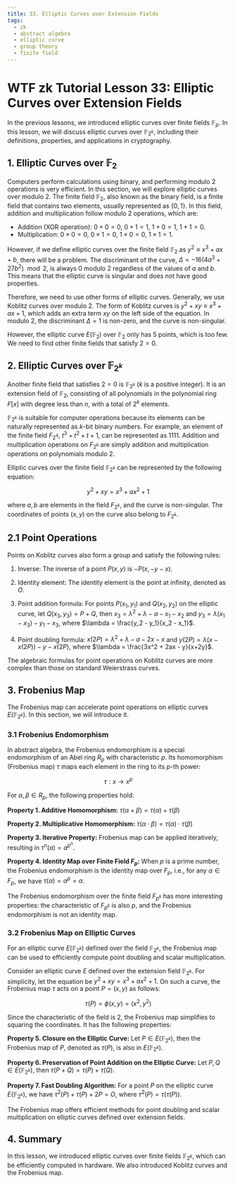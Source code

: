 ```yaml
---
title: 33. Elliptic Curves over Extension Fields
tags:
  - zk
  - abstract algebra
  - elliptic curve
  - group theory
  - finite field
---
```


# WTF zk Tutorial Lesson 33: Elliptic Curves over Extension Fields

In the previous lessons, we introduced elliptic curves over finite fields $\mathbb{F}_p$. In this lesson, we will discuss elliptic curves over $\mathbb{F}_{2^k}$, including their definitions, properties, and applications in cryptography.

## 1. Elliptic Curves over $\mathbb{F}_2$

Computers perform calculations using binary, and performing modulo 2 operations is very efficient. In this section, we will explore elliptic curves over modulo 2. The finite field $\mathbb{F}_2$, also known as the binary field, is a finite field that contains two elements, usually represented as $\{0, 1\}$. In this field, addition and multiplication follow modulo 2 operations, which are:

- Addition (XOR operation): $0 + 0 = 0$, $0 + 1 = 1$, $1 + 0 = 1$, $1 + 1 = 0$.
- Multiplication: $0 \times 0 = 0$, $0 \times 1 = 0$, $1 \times 0 = 0$, $1 \times 1 = 1$.

However, if we define elliptic curves over the finite field $\mathbb{F}_2$ as $y^2 \equiv x^3 + ax + b$, there will be a problem. The discriminant of the curve, $\Delta = -16(4a^3 + 27b^2) \mod 2$, is always 0 modulo 2 regardless of the values of $a$ and $b$. This means that the elliptic curve is singular and does not have good properties.

Therefore, we need to use other forms of elliptic curves. Generally, we use Koblitz curves over modulo 2. The form of Koblitz curves is $y^2 + xy \equiv x^3 + ax + 1$, which adds an extra term $xy$ on the left side of the equation. In modulo 2, the discriminant $\Delta = 1$ is non-zero, and the curve is non-singular.

However, the elliptic curve $E(\mathbb{F}_2)$ over $\mathbb{F}_2$ only has 5 points, which is too few. We need to find other finite fields that satisfy $2 = 0$.

## 2. Elliptic Curves over $\mathbb{F}_{2^k}$

Another finite field that satisfies $2 = 0$ is $\mathbb{F}_{2^k}$ ($k$ is a positive integer). It is an extension field of $\mathbb{F}_2$, consisting of all polynomials in the polynomial ring $F[x]$ with degree less than $n$, with a total of $2^k$ elements.

$\mathbb{F}_{2^k}$ is suitable for computer operations because its elements can be naturally represented as $k$-bit binary numbers. For example, an element of the finite field $F_{2^4}$, $t^3 + t^2 + t + 1$, can be represented as $1111$. Addition and multiplication operations on $F_{2^k}$ are simply addition and multiplication operations on polynomials modulo 2.

Elliptic curves over the finite field $\mathbb{F}_{2^k}$ can be represented by the following equation:

$$
y^2 + xy = x^3 + ax^2 + 1
$$

where $a, b$ are elements in the field $F_{2^k}$, and the curve is non-singular. The coordinates of points $(x, y)$ on the curve also belong to $F_{2^k}$.

## 2.1 Point Operations

Points on Koblitz curves also form a group and satisfy the following rules:

1. Inverse: The inverse of a point $P(x, y)$ is $-P(x, -y-x)$.

2. Identity element: The identity element is the point at infinity, denoted as $O$.

3. Point addition formula: For points $P(x_1, y_1)$ and $Q(x_2, y_2)$ on the elliptic curve, let $Q(x_3, y_3) = P + Q$, then $x_3 = \lambda^2 + \lambda -a -x_1 - x_2$ and $y_3 =  \lambda(x_1-x_3) - y_1 - x_3$, where $\lambda = \frac{y_2 - y_1}{x_2 - x_1}$.

4. Point doubling formula: $x(2P) = \lambda^2 + \lambda -a - 2x - x$ and $y(2P)= \lambda(x-x(2P)) - y - x(2P)$, where $\lambda = \frac{3x^2 + 2ax - y}{x+2y}$.

The algebraic formulas for point operations on Koblitz curves are more complex than those on standard Weierstrass curves. 

## 3. Frobenius Map

The Frobenius map can accelerate point operations on elliptic curves $E(\mathbb{F}_{2^k})$. In this section, we will introduce it.

### 3.1 Frobenius Endomorphism

In abstract algebra, the Frobenius endomorphism is a special endomorphism of an Abel ring $R_p$ with characteristic $p$. Its homomorphism (Frobenius map) $\tau$ maps each element in the ring to its $p$-th power:

$$
\tau: x \to x^p
$$

For $\alpha , \beta \in R_p$, the following properties hold:

**Property 1. Additive Homomorphism:** $\tau(\alpha + \beta) = \tau(\alpha) + \tau(\beta)$

**Property 2. Multiplicative Homomorphism:** $\tau(\alpha \cdot \beta) = \tau(\alpha) \cdot \tau(\beta)$

**Property 3. Iterative Property:** Frobenius map can be applied iteratively, resulting in $\tau^n(a) = a^{p^n}$.

**Property 4. Identity Map over Finite Field $F_p$:** When $p$ is a prime number, the Frobenius endomorphism is the identity map over $F_p$, i.e., for any $\alpha \in F_p$, we have $\tau(\alpha) = \alpha^p = \alpha$.

The Frobenius endomorphism over the finite field $F_{p^k}$ has more interesting properties: the characteristic of $F_{p^k}$ is also $p$, and the Frobenius endomorphism is not an identity map.

### 3.2 Frobenius Map on Elliptic Curves

For an elliptic curve $E(\mathbb{F}_{2^k})$ defined over the field $\mathbb{F}_{2^k}$, the Frobenius map can be used to efficiently compute point doubling and scalar multiplication.

Consider an elliptic curve $E$ defined over the extension field $\mathbb{F}_{2^k}$. For simplicity, let the equation be $y^2 + xy = x^3 + ax^2 + 1$. On such a curve, the Frobenius map $\tau$ acts on a point $P = (x, y)$ as follows:

$$
\tau(P) = \phi(x, y) = (x^2, y^2)
$$

Since the characteristic of the field is 2, the Frobenius map simplifies to squaring the coordinates. It has the following properties:

**Property 5. Closure on the Elliptic Curve:** Let $P \in E(\mathbb{F}_{2^k})$, then the Frobenius map of $P$, denoted as $\tau(P)$, is also in $E(\mathbb{F}_{2^k})$.

**Property 6. Preservation of Point Addition on the Elliptic Curve:** Let $P, Q \in E(\mathbb{F}_{2^k})$, then $\tau(P + Q) = \tau(P) + \tau(Q)$.

**Property 7. Fast Doubling Algorithm:** For a point $P$ on the elliptic curve $E(\mathbb{F}_{2^k})$, we have $\tau^2(P) + \tau(P) + 2P = O$, where $\tau^2(P) = \tau(\tau(P))$.

The Frobenius map offers efficient methods for point doubling and scalar multiplication on elliptic curves defined over extension fields.

## 4. Summary

In this lesson, we introduced elliptic curves over finite fields $\mathbb{F}_{2^k}$, which can be efficiently computed in hardware. We also introduced Koblitz curves and the Frobenius map.
